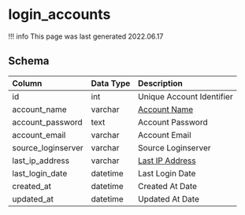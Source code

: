 # login_accounts

!!! info
	This page was last generated 2022.06.17

## Schema

| Column | Data Type | Description |
| :--- | :--- | :--- |
| id | int | Unique Account Identifier |
| account_name | varchar | [Account Name](account.md) |
| account_password | text | Account Password |
| account_email | varchar | Account Email |
| source_loginserver | varchar | Source Loginserver |
| last_ip_address | varchar | [Last IP Address](account_ip.md) |
| last_login_date | datetime | Last Login Date |
| created_at | datetime | Created At Date |
| updated_at | datetime | Updated At Date |

